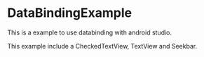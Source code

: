 # DataBindingExample

This is a example to use databinding with android studio.

This example include a CheckedTextView, TextView and Seekbar.
